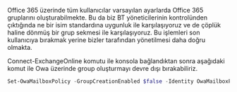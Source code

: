 Office 365 üzerinde tüm kullanıcılar varsayılan ayarlarda Office 365 gruplarını oluşturabilmekte. Bu da biz BT yöneticilerinin kontrolünden çıktığında ne bir isim standardına uygunluk ile karşılaşıyoruz ve de çöplük haline dönmüş bir grup sekmesi ile karşılaşıyoruz. Bu işlemleri son kullanıcıya bırakmak yerine bizler tarafından yönetilmesi daha doğru olmakta.

Connect-ExchangeOnline komutu ile konsola bağlandıktan sonra aşağıdaki komut ile Owa üzerinde group oluşturmayı devre dışı bırakabiliriz.

```powershell
Set-OwaMailboxPolicy -GroupCreationEnabled $false -Identity OwaMailboxPolicy-Default
```
